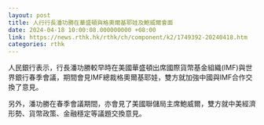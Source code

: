 ```yaml
---
layout: post
title: 人行行長潘功勝在華盛頓與格奧爾基耶娃及鮑威爾會面
date: 2024-04-18 10:00:08.000000000 +08:00
link: https://news.rthk.hk/rthk/ch/component/k2/1749392-20240418.htm
categories: rthk
---
```


人民銀行表示，行長潘功勝較早時在美國華盛頓出席國際貨幣基金組織(IMF)與世界銀行春季會議，期間會見IMF總裁格奧爾基耶娃，雙方就加強中國與IMF合作交換了意見。

另外，潘功勝在春季會議期間，亦會見了美國聯儲局主席鮑威爾，雙方就中美經濟形勢、貨幣政策、金融穩定等議題交換意見。
